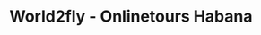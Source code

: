 ---
title: "World2fly - Onlinetours Habana"
url: /la-habana/world2fly-onlinetours-habana/
shop: agencia de viajes
---